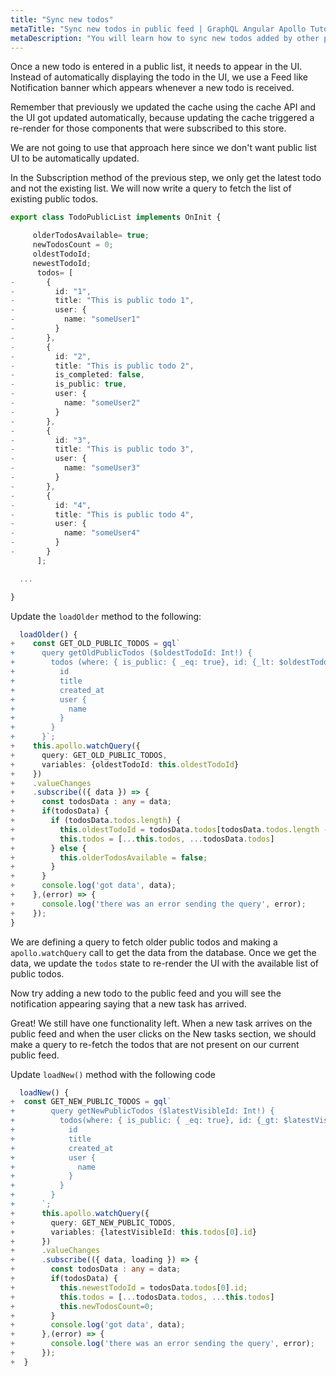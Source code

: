```yaml
---
title: "Sync new todos"
metaTitle: "Sync new todos in public feed | GraphQL Angular Apollo Tutorial"
metaDescription: "You will learn how to sync new todos added by other people in the public feed by fetching older and newer data using GraphQL Queries"
---
```


Once a new todo is entered in a public list, it needs to appear in the UI. Instead of automatically displaying the todo in the UI, we use a Feed like Notification banner which appears whenever a new todo is received.

Remember that previously we updated the cache using the cache API and the UI got updated automatically, because updating the cache triggered a re-render for those components that were subscribed to this store.

We are not going to use that approach here since we don't want public list UI to be automatically updated.

In the Subscription method of the previous step, we only get the latest todo and not the existing list. We will now write a query to fetch the list of existing public todos.

```typescript
export class TodoPublicList implements OnInit {

     olderTodosAvailable= true;
     newTodosCount = 0;
     oldestTodoId;
     newestTodoId;
      todos= [
-       {
-         id: "1",
-         title: "This is public todo 1",
-         user: {
-           name: "someUser1"
-         }
-       },
-       {
-         id: "2",
-         title: "This is public todo 2",
-         is_completed: false,
-         is_public: true,
-         user: {
-           name: "someUser2"
-         }
-       },
-       {
-         id: "3",
-         title: "This is public todo 3",
-         user: {
-           name: "someUser3"
-         }
-       },
-       {
-         id: "4",
-         title: "This is public todo 4",
-         user: {
-           name: "someUser4"
-         }
-       }
      ];

  ...

}
```

Update the `loadOlder` method to the following:

```typescript
  loadOlder() {
+    const GET_OLD_PUBLIC_TODOS = gql`
+      query getOldPublicTodos ($oldestTodoId: Int!) {
+        todos (where: { is_public: { _eq: true}, id: {_lt: $oldestTodoId}}, limit: 7, order_by: { created_at: desc }) {
+          id
+          title
+          created_at
+          user {
+            name
+          }
+        }
+      }`;
+    this.apollo.watchQuery({
+      query: GET_OLD_PUBLIC_TODOS,
+      variables: {oldestTodoId: this.oldestTodoId}
+    })
+    .valueChanges
+    .subscribe(({ data }) => {
+      const todosData : any = data;
+      if(todosData) {
+        if (todosData.todos.length) {
+          this.oldestTodoId = todosData.todos[todosData.todos.length - 1].id;
+          this.todos = [...this.todos, ...todosData.todos]
+        } else {
+          this.olderTodosAvailable = false;
+        }
+      }
+      console.log('got data', data);
+    },(error) => {
+      console.log('there was an error sending the query', error);
+    });
}
```

We are defining a query to fetch older public todos and making a `apollo.watchQuery` call to get the data from the database. Once we get the data, we update the `todos` state to re-render the UI with the available list of public todos.

Now try adding a new todo to the public feed and you will see the notification appearing saying that a new task has arrived.

Great! We still have one functionality left. When a new task arrives on the public feed and when the user clicks on the New tasks section, we should make a query to re-fetch the todos that are not present on our current public feed.

Update `loadNew()` method with the following code

```typescript
  loadNew() {
+  const GET_NEW_PUBLIC_TODOS = gql`
+        query getNewPublicTodos ($latestVisibleId: Int!) {
+          todos(where: { is_public: { _eq: true}, id: {_gt: $latestVisibleId}}, order_by: { created_at: desc }) {
+            id
+            title
+            created_at
+            user {
+              name
+            }
+          }
+        }
+      `;
+      this.apollo.watchQuery({
+        query: GET_NEW_PUBLIC_TODOS,
+        variables: {latestVisibleId: this.todos[0].id}
+      })
+      .valueChanges
+      .subscribe(({ data, loading }) => {
+        const todosData : any = data;
+        if(todosData) {
+          this.newestTodoId = todosData.todos[0].id;
+          this.todos = [...todosData.todos, ...this.todos]
+          this.newTodosCount=0;
+        }
+        console.log('got data', data);
+      },(error) => {
+        console.log('there was an error sending the query', error);
+      });
+  }
```